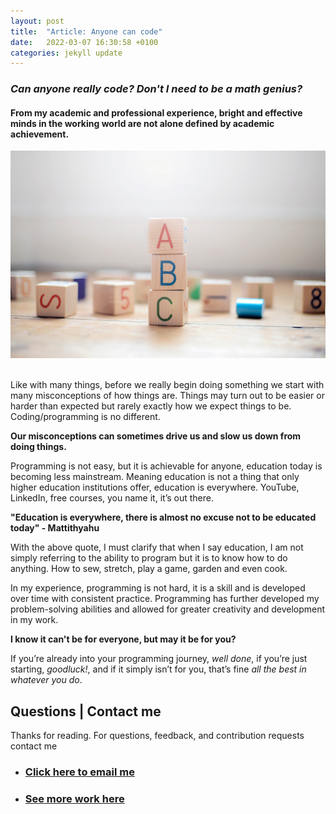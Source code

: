 ```yaml
---
layout: post
title:  "Article: Anyone can code"
date:   2022-03-07 16:30:58 +0100
categories: jekyll update
---
```


### *Can anyone really code? Don't I need to be a math genius?*  

#### From my academic and professional experience, bright and effective minds in the working world are not alone defined by academic achievement.


<img src="/images/abc_blocks.jpg"/>

<br>
<br>

Like with many things, before we really begin doing something we start with many misconceptions of how things are. Things may turn out to be easier or harder than expected but rarely exactly how we expect things to be. 
Coding/programming is no different. 

**Our misconceptions can sometimes drive us and slow us down from doing things.**

Programming is not easy, but it is achievable for anyone, education today is becoming less mainstream. Meaning education is not a thing that only higher education institutions offer, education is everywhere. YouTube, LinkedIn, free courses, you name it, it’s out there. 

**"Education is everywhere, there is almost no excuse not to be educated today" - Mattithyahu**

With the above quote, I must clarify that when I say education, I am not simply referring to the ability to program but it is to know how to do anything. How to sew, stretch, play a game, garden and even cook. 

In my experience, programming is not hard, it is a skill and is developed over time with consistent practice. Programming has further developed my problem-solving abilities and allowed for greater creativity and development in my work.

**I know it can't be for everyone, but may it be for you?**

If you’re already into your programming journey, *well done*, if you’re just starting, *goodluck!*, and if it simply isn’t for you, that’s fine *all the best in whatever you do*. 

## Questions | Contact me 
Thanks for reading.
For questions, feedback, and contribution requests contact me
* ### [Click here to email me](mailto:contactmattithyahu@gmail.com) 
* ### [See more work here](https://mattithyahudata.github.io/)

[jekyll-docs]: https://jekyllrb.com/docs/home
[jekyll-gh]:   https://github.com/jekyll/jekyll
[jekyll-talk]: https://talk.jekyllrb.com/
